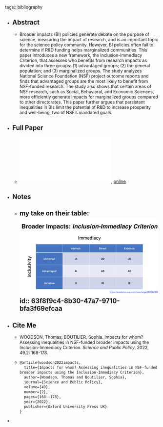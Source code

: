 tags:: bibliography

- ## Abstract
	- Broader impacts (BI) policies generate debate on the purpose of science, measuring the impact of research, and is an important topic for the science policy community. However, BI policies often fail to determine if R&D funding helps marginalized communities. This paper introduces a new framework, the Inclusion-Immediacy Criterion, that assesses who benefits from research impacts as divided into three groups: (1) advantaged groups; (2) the general population; and (3) marginalized groups. The study analyzes National Science Foundation (NSF) project outcome reports and finds that advantaged groups are the most likely to benefit from NSF-funded research. The study also shows that certain areas of NSF research, such as Social, Behavioral, and Economic Sciences, more efficiently generate impacts for marginalized groups compared to other directorates. This paper further argues that persistent inequalities in BIs limit the potential of R&D to increase prosperity and well-being, two of NSF’s mandated goals.
- ## Full Paper
	- ![local copy](../assets/impact-immediacy-criteria_1677259955203_0.pdf), [online](https://academic.oup.com/spp/article/49/2/168/6430224?login=false)
- ## Notes
	- my take on their table: ![inclusion-immediacy criterion table](../assets/inclusion-immediacy-criterion-table.png)
	  id:: 63f8f9c4-8b30-47a7-9710-bfa3f69efcaa
		-
- ## Cite Me
	- WOODSON, Thomas; BOUTILIER, Sophia. Impacts for whom? Assessing inequalities in NSF-funded broader impacts using the Inclusion-Immediacy Criterion. *Science and Public Policy*, 2022, 49.2: 168-178.
	- ```
	  @article{woodson2022impacts,
	    title={Impacts for whom? Assessing inequalities in NSF-funded broader impacts using the Inclusion-Immediacy Criterion},
	    author={Woodson, Thomas and Boutilier, Sophia},
	    journal={Science and Public Policy},
	    volume={49},
	    number={2},
	    pages={168--178},
	    year={2022},
	    publisher={Oxford University Press UK}
	  }
	  ```
-